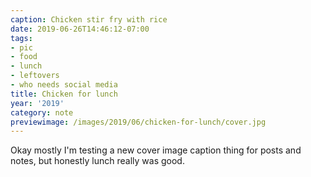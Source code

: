 ```yaml
---
caption: Chicken stir fry with rice
date: 2019-06-26T14:46:12-07:00
tags:
- pic
- food
- lunch
- leftovers
- who needs social media
title: Chicken for lunch
year: '2019'
category: note
previewimage: /images/2019/06/chicken-for-lunch/cover.jpg
---
```


Okay mostly I'm testing a new cover image caption thing for posts and notes, but honestly
lunch really was good.
